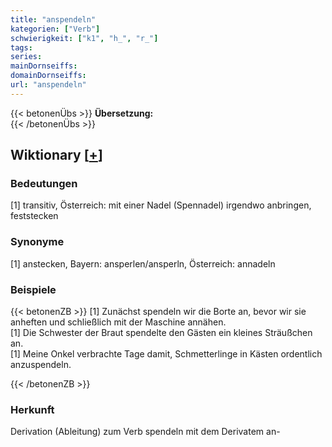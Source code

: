 ```yaml
---
title: "anspendeln"
kategorien: ["Verb"]
schwierigkeit: ["k1", "h_", "r_"]
tags:
series:
mainDornseiffs:
domainDornseiffs:
url: "anspendeln"
---
```


{{< betonenÜbs >}}
**Übersetzung:**  
{{< /betonenÜbs >}}

## Wiktionary [[+](https://de.wiktionary.org/wiki/anspendeln)]

### Bedeutungen
[1] transitiv, Österreich: mit einer Nadel (Spennadel) irgendwo anbringen, feststecken  

### Synonyme
[1] anstecken, Bayern: ansperlen/ansperln, Österreich: annadeln  

### Beispiele
{{< betonenZB >}}
[1] Zunächst spendeln wir die Borte an, bevor wir sie anheften und schließlich mit der Maschine annähen.  
[1] Die Schwester der Braut spendelte den Gästen ein kleines Sträußchen an.  
[1] Meine Onkel verbrachte Tage damit, Schmetterlinge in Kästen ordentlich anzuspendeln.  

{{< /betonenZB >}}
### Herkunft
Derivation (Ableitung) zum Verb spendeln mit dem Derivatem an-  


